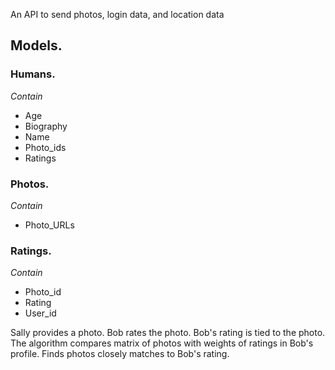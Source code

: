 An API to send photos, login data, and location data

## Models.

### Humans.

*Contain*
- Age
- Biography
- Name
- Photo_ids
- Ratings

### Photos.

*Contain*
- Photo_URLs 

### Ratings.

*Contain*
- Photo_id
- Rating
- User_id


Sally provides a photo. Bob rates the photo. Bob's rating is tied to the photo. The algorithm compares matrix of photos with weights of ratings in Bob's profile. Finds photos closely matches to Bob's rating.